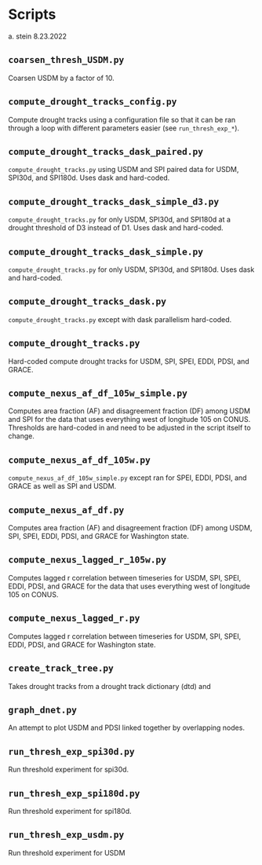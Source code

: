 # Scripts
a. stein 8.23.2022

## **`coarsen_thresh_USDM.py`**
Coarsen USDM by a factor of 10.

## **`compute_drought_tracks_config.py`**
Compute drought tracks using a configuration file so that it can be ran through a loop with different parameters easier (see `run_thresh_exp_*`).

## **`compute_drought_tracks_dask_paired.py`**
`compute_drought_tracks.py` using USDM and SPI paired data for USDM, SPI30d, and SPI180d. Uses dask and hard-coded.

## **`compute_drought_tracks_dask_simple_d3.py`**
`compute_drought_tracks.py` for only USDM, SPI30d, and SPI180d at a drought threshold of D3 instead of D1. Uses dask and hard-coded.

## **`compute_drought_tracks_dask_simple.py`**
`compute_drought_tracks.py` for only USDM, SPI30d, and SPI180d. Uses dask and hard-coded.

## **`compute_drought_tracks_dask.py`**
`compute_drought_tracks.py` except with dask parallelism hard-coded.

## **`compute_drought_tracks.py`**
Hard-coded compute drought tracks for USDM, SPI, SPEI, EDDI, PDSI, and GRACE.

## **`compute_nexus_af_df_105w_simple.py`**
Computes area fraction (AF) and disagreement fraction (DF) among USDM and SPI for the data that uses everything west of longitude 105 on CONUS. Thresholds are hard-coded in and need to be adjusted in the script itself to change.

## **`compute_nexus_af_df_105w.py`**
`compute_nexus_af_df_105w_simple.py` except ran for SPEI, EDDI, PDSI, and GRACE as well as SPI and USDM.

## **`compute_nexus_af_df.py`**
Computes area fraction (AF) and disagreement fraction (DF) among USDM, SPI, SPEI, EDDI, PDSI, and GRACE for Washington state.

## **`compute_nexus_lagged_r_105w.py`**
Computes lagged r correlation between timeseries for USDM, SPI, SPEI, EDDI, PDSI, and GRACE for the data that uses everything west of longitude 105 on CONUS.

## **`compute_nexus_lagged_r.py`**
Computes lagged r correlation between timeseries for USDM, SPI, SPEI, EDDI, PDSI, and GRACE for Washington state.

## **`create_track_tree.py`**
Takes drought tracks from a drought track dictionary (dtd) and 

## **`graph_dnet.py`**
An attempt to plot USDM and PDSI linked together by overlapping nodes.

## **`run_thresh_exp_spi30d.py`**
Run threshold experiment for spi30d.

## **`run_thresh_exp_spi180d.py`**
Run threshold experiment for spi180d.

## **`run_thresh_exp_usdm.py`**
Run threshold experiment for USDM
